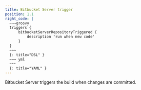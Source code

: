 ```yaml
---
title: Bitbucket Server trigger
position: 1.1
right_code: |
  ~~~groovy
  triggers {
      bitbucketServerRepositoryTriggered {
          description 'run when new code'
      }
  }
  ~~~
  {: title="DSL" }
  ~~~ yml       
  ~~~
  {: title="YAML" }
---
```

Bitbucket Server triggers the build when changes are committed.
